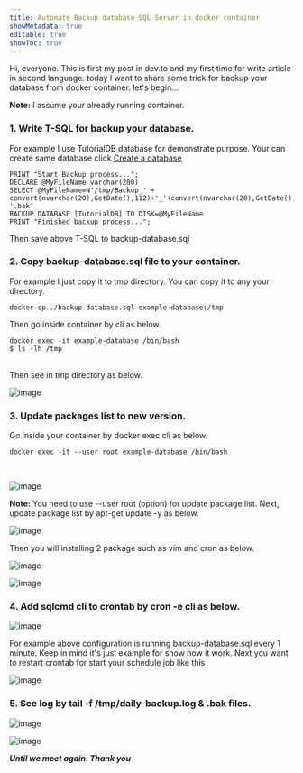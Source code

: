 ```yaml
---
title: Automate Backup database SQL Server in docker container
showMetadata: true
editable: true
showToc: true
---
```


Hi, everyone. This is first my post in dev.to and my first time for write article in second language. today I want to share some trick for backup your database from docker container. let's begin...

**Note:** I assume your already running container. 
### 1. Write T-SQL for backup your database.
For example I use TutorialDB database for demonstrate purpose. Your can create same database click [Create a database](https://docs.microsoft.com/en-us/sql/azure-data-studio/quickstart-sql-server?view=sql-server-ver15#create-a-database)
```
PRINT "Start Backup process...";
DECLARE @MyFileName varchar(200)
SELECT @MyFileName=N'/tmp/Backup_' + convert(nvarchar(20),GetDate(),112)+'_'+convert(nvarchar(20),GetDate(),108)+ '.bak'
BACKUP DATABASE [TutorialDB] TO DISK=@MyFileName
PRINT "Finished backup process...";
```
Then save above T-SQL to backup-database.sql
### 2. Copy backup-database.sql file to your container.
For example I just copy it to tmp directory. You can copy it to any your directory.
```
docker cp ./backup-database.sql example-database:/tmp
```
<!-- ![image](https://dev-to-uploads.s3.amazonaws.com/uploads/articles/nwiuc0jggck83goacj1u.png) -->
Then go inside container by cli as below. <br />
```
docker exec -it example-database /bin/bash
$ ls -lh /tmp
```
<br />
Then see in tmp directory as below.
<br />

![image](https://dev-to-uploads.s3.amazonaws.com/uploads/articles/tw5e3z8anxenfrs62tzw.png)
### 3. Update packages list to new version.
Go inside your container by docker exec cli as below. <br />
```
docker exec -it --user root example-database /bin/bash
```
<br />

![image](https://dev-to-uploads.s3.amazonaws.com/uploads/articles/27l83eru4ept5gmu5cfl.png) 

**Note:** You need to use --user root (option) for update package list. Next, update package list by apt-get update -y as below.

![image](https://dev-to-uploads.s3.amazonaws.com/uploads/articles/n5zisiqcobmgvzat2y41.png) 

Then you will installing 2 package such as vim and cron as below.

![image](https://dev-to-uploads.s3.amazonaws.com/uploads/articles/u67zj8nurlnvl0hnrjku.png)

![image](https://dev-to-uploads.s3.amazonaws.com/uploads/articles/s2mmleibq9yok9i8a8gl.png)
### 4. Add sqlcmd cli to crontab by cron -e cli as below.
![image](https://dev-to-uploads.s3.amazonaws.com/uploads/articles/leod92unp5vtvhi0k8zz.png)

For example above configuration is running backup-database.sql every 1 minute. Keep in mind it's just example for show how it work. Next you want to restart crontab for start your schedule job like this

![image](https://dev-to-uploads.s3.amazonaws.com/uploads/articles/xtuk50cojg5apimviz7c.png)
### 5. See log by tail -f /tmp/daily-backup.log & .bak files.
![image](https://dev-to-uploads.s3.amazonaws.com/uploads/articles/6sgtut8xpcfvvh3101gu.png)

![image](https://dev-to-uploads.s3.amazonaws.com/uploads/articles/qbagw2p288kyzsbsf50e.png)

**_Until we meet again. Thank you_**